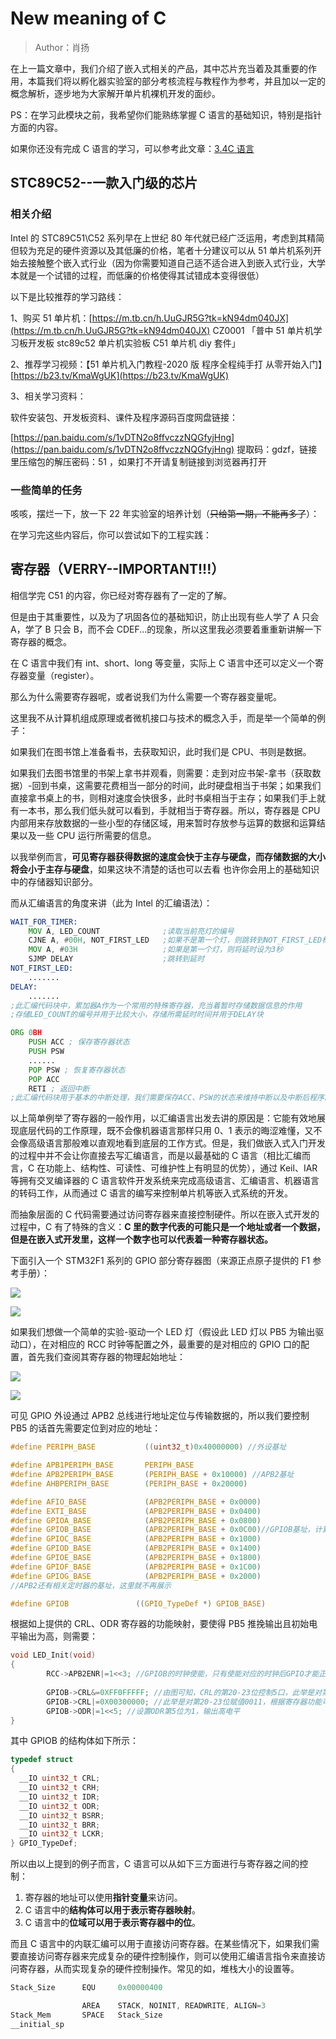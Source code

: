 # New meaning of C

> Author：肖扬

在上一篇文章中，我们介绍了嵌入式相关的产品，其中芯片充当着及其重要的作用，本篇我们将以孵化器实验室的部分考核流程与教程作为参考，并且加以一定的概念解析，逐步地为大家解开单片机裸机开发的面纱。

PS：在学习此模块之前，我希望你们能熟练掌握 C 语言的基础知识，特别是指针方面的内容。

如果你还没有完成 C 语言的学习，可以参考此文章：[3.4C 语言](../3.%E7%BC%96%E7%A8%8B%E6%80%9D%E7%BB%B4%E4%BD%93%E7%B3%BB%E6%9E%84%E5%BB%BA/3.4C%E8%AF%AD%E8%A8%80.md)

## STC89C52--一款入门级的芯片

### 相关介绍

Intel 的 STC89C51\C52 系列早在上世纪 80 年代就已经广泛运用，考虑到其精简但较为充足的硬件资源以及其低廉的价格，笔者十分建议可以从 51 单片机系列开始去接触整个嵌入式行业（因为你需要知道自己适不适合进入到嵌入式行业，大学本就是一个试错的过程，而低廉的价格使得其试错成本变得很低）

以下是比较推荐的学习路线：

1、购买 51 单片机：[https://m.tb.cn/h.UuGJR5G?tk=kN94dm040JX](https://m.tb.cn/h.UuGJR5G?tk=kN94dm040JX) CZ0001 「普中 51 单片机学习板开发板 stc89c52 单片机实验板 C51 单片机 diy 套件」

2、推荐学习视频：【51 单片机入门教程-2020 版 程序全程纯手打 从零开始入门】[https://b23.tv/KmaWgUK](https://b23.tv/KmaWgUK)

3、相关学习资料：

软件安装包、开发板资料、课件及程序源码百度网盘链接：

[https://pan.baidu.com/s/1vDTN2o8ffvczzNQGfyjHng](https://pan.baidu.com/s/1vDTN2o8ffvczzNQGfyjHng) 提取码：gdzf，链接里压缩包的解压密码：51 ，如果打不开请复制链接到浏览器再打开

### 一些简单的任务

咳咳，摆烂一下，放一下 22 年实验室的培养计划（<del>只给第一期，不能再多了</del>）：

在学习完这些内容后，你可以尝试如下的工程实践：

## 寄存器（VERRY--IMPORTANT!!!）

相信学完 C51 的内容，你已经对寄存器有了一定的了解。

但是由于其重要性，以及为了巩固各位的基础知识，防止出现有些人学了 A 只会 A，学了 B 只会 B，而不会 CDEF...的现象，所以这里我必须要着重重新讲解一下寄存器的概念。

在 C 语言中我们有 int、short、long 等变量，实际上 C 语言中还可以定义一个寄存器变量（register）。

那么为什么需要寄存器呢，或者说我们为什么需要一个寄存器变量呢。

这里我不从计算机组成原理或者微机接口与技术的概念入手，而是举一个简单的例子：

如果我们在图书馆上准备看书，去获取知识，此时我们是 CPU、书则是数据。

如果我们去图书馆里的书架上拿书并观看，则需要：走到对应书架-拿书（获取数据）-回到书桌，这需要花费相当一部分的时间，此时硬盘相当于书架；如果我们直接拿书桌上的书，则相对速度会快很多，此时书桌相当于主存；如果我们手上就有一本书，那么我们低头就可以看到，手就相当于寄存器。所以，寄存器是 CPU 内部用来存放数据的一些小型的存储区域，用来暂时存放参与运算的数据和运算结果以及一些 CPU 运行所需要的信息。

以我举例而言，<strong>可见寄存器获得数据的速度会快于主存与硬盘，而存储数据的大小将会小于主存与硬盘</strong>，如果这块不清楚的话也可以去看 也许你会用上的基础知识 中的存储器知识部分。

而从汇编语言的角度来讲（此为 Intel 的汇编语法）：

```asm
WAIT_FOR_TIMER:
    MOV A, LED_COUNT              ;读取当前亮灯的编号
    CJNE A, #00H, NOT_FIRST_LED   ;如果不是第一个灯，则跳转到NOT_FIRST_LED标签
    MOV A, #03H                   ;如果是第一个灯，则将延时设为3秒
    SJMP DELAY                    ;跳转到延时
NOT_FIRST_LED:
    .......
DELAY:
    .......
;此汇编代码块中，累加器A作为一个常用的特殊寄存器，充当着暂时存储数据信息的作用
;存储LED_COUNT的编号并用于比较大小，存储所需延时时间并用于DELAY块
```

```asm
ORG 0BH
    PUSH ACC ; 保存寄存器状态
    PUSH PSW
    ......
    POP PSW ; 恢复寄存器状态
    POP ACC
    RETI ; 返回中断
;此汇编代码块用于基本的中断处理，我们需要保存ACC、PSW的状态来维持中断以及中断后程序的正常进行
```

以上简单例举了寄存器的一般作用，以汇编语言出发去讲的原因是：它能有效地展现底层代码的工作原理，既不会像机器语言那样只用 0、1 表示的晦涩难懂，又不会像高级语言那般难以直观地看到底层的工作方式。但是，我们做嵌入式入门开发的过程中并不会让你直接去写汇编语言，而是以最基础的 C 语言（相比汇编而言，C 在功能上、结构性、可读性、可维护性上有明显的优势），通过 Keil、IAR 等拥有交叉编译器的 C 语言软件开发系统来完成高级语言、汇编语言、机器语言的转码工作，从而通过 C 语言的编写来控制单片机等嵌入式系统的开发。

而抽象层面的 C 代码需要通过访问寄存器来直接控制硬件。所以在嵌入式开发的过程中，C 有了特殊的含义：<strong>C 里的数字代表的可能只是一个地址或者一个数据，但是在嵌入式开发里，这样一个数字也可以代表着一种寄存器状态。</strong>

下面引入一个 STM32F1 系列的 GPIO 部分寄存器图（来源正点原子提供的 F1 参考手册）：

![](https://pic-hdu-cs-wiki-1307923872.cos.ap-shanghai.myqcloud.com/MyDMbeCKLowC1Mx7Q6Ec9BLPn4g.png)

![](https://pic-hdu-cs-wiki-1307923872.cos.ap-shanghai.myqcloud.com/LJ1SbFfv6oUIgtx8CstcbWTNnRg.png)

如果我们想做一个简单的实验-驱动一个 LED 灯（假设此 LED 灯以 PB5 为输出驱动口），在对相应的 RCC 时钟等配置之外，最重要的是对相应的 GPIO 口的配置，首先我们查阅其寄存器的物理起始地址：

![](https://pic-hdu-cs-wiki-1307923872.cos.ap-shanghai.myqcloud.com/CZ3cbiEhsoWDgJxhwXIcpUkAnMg.png)

![](https://pic-hdu-cs-wiki-1307923872.cos.ap-shanghai.myqcloud.com/HTFUbsQCNouQVzx0QYiciQWOnZf.png)

可见 GPIO 外设通过 APB2 总线进行地址定位与传输数据的，所以我们要控制 PB5 的话首先需要定位到对应的地址：

```c
#define PERIPH_BASE           ((uint32_t)0x40000000) //外设基址

#define APB1PERIPH_BASE       PERIPH_BASE
#define APB2PERIPH_BASE       (PERIPH_BASE + 0x10000) //APB2基址
#define AHBPERIPH_BASE        (PERIPH_BASE + 0x20000)

#define AFIO_BASE             (APB2PERIPH_BASE + 0x0000)
#define EXTI_BASE             (APB2PERIPH_BASE + 0x0400)
#define GPIOA_BASE            (APB2PERIPH_BASE + 0x0800)
#define GPIOB_BASE            (APB2PERIPH_BASE + 0x0C00)//GPIOB基址，计算可得0x40010C00
#define GPIOC_BASE            (APB2PERIPH_BASE + 0x1000)
#define GPIOD_BASE            (APB2PERIPH_BASE + 0x1400)
#define GPIOE_BASE            (APB2PERIPH_BASE + 0x1800)
#define GPIOF_BASE            (APB2PERIPH_BASE + 0x1C00)
#define GPIOG_BASE            (APB2PERIPH_BASE + 0x2000)
//APB2还有相关定时器的基址，这里就不再展示

#define GPIOB               ((GPIO_TypeDef *) GPIOB_BASE)
```

根据如上提供的 CRL、ODR 寄存器的功能映射，要使得 PB5 推挽输出且初始电平输出为高，则需要：

```c
void LED_Init(void)
{
        RCC->APB2ENR|=1<<3; //GPIOB的时钟使能，只有使能对应的时钟后GPIO才能正常工作                               
                    
        GPIOB->CRL&=0XFF0FFFFF; //由图可知，CRL的第20-23位控制5口，此举是对第20-23位清零
        GPIOB->CRL|=0X00300000; //此举是对第20-23位赋值0011，根据寄存器功能可知此代表50Mhz推挽输出        
        GPIOB->ODR|=1<<5; //设置ODR第5位为1，输出高电平    
}
```

其中 GPIOB 的结构体如下所示：

```c
typedef struct
{
  __IO uint32_t CRL;
  __IO uint32_t CRH;
  __IO uint32_t IDR;
  __IO uint32_t ODR;
  __IO uint32_t BSRR;
  __IO uint32_t BRR;
  __IO uint32_t LCKR;
} GPIO_TypeDef;
```

所以由以上提到的例子而言，C 语言可以从如下三方面进行与寄存器之间的控制：

1. 寄存器的地址可以使用<strong>指针变量</strong>来访问。
2. C 语言中的<strong>结构体可以用于表示寄存器映射</strong>。
3. C 语言中的<strong>位域可以用于表示寄存器中的位</strong>。

而且 C 语言中的内联汇编可以用于直接访问寄存器。在某些情况下，如果我们需要直接访问寄存器来完成复杂的硬件控制操作，则可以使用汇编语言指令来直接访问寄存器，从而实现复杂的硬件控制操作。常见的如，堆栈大小的设置等。

```asm
Stack_Size      EQU     0x00000400

                AREA    STACK, NOINIT, READWRITE, ALIGN=3
Stack_Mem       SPACE   Stack_Size
__initial_sp
```
